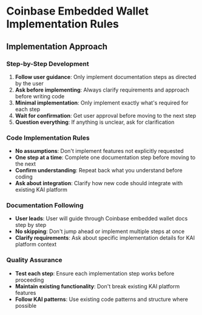# Coinbase Embedded Wallet Implementation Rules

## Implementation Approach

### Step-by-Step Development
1. **Follow user guidance**: Only implement documentation steps as directed by the user
2. **Ask before implementing**: Always clarify requirements and approach before writing code
3. **Minimal implementation**: Only implement exactly what's required for each step
4. **Wait for confirmation**: Get user approval before moving to the next step
5. **Question everything**: If anything is unclear, ask for clarification

### Code Implementation Rules
- **No assumptions**: Don't implement features not explicitly requested
- **One step at a time**: Complete one documentation step before moving to the next
- **Confirm understanding**: Repeat back what you understand before coding
- **Ask about integration**: Clarify how new code should integrate with existing KAI platform

### Documentation Following
- **User leads**: User will guide through Coinbase embedded wallet docs step by step
- **No skipping**: Don't jump ahead or implement multiple steps at once
- **Clarify requirements**: Ask about specific implementation details for KAI platform context

### Quality Assurance
- **Test each step**: Ensure each implementation step works before proceeding
- **Maintain existing functionality**: Don't break existing KAI platform features
- **Follow KAI patterns**: Use existing code patterns and structure where possible